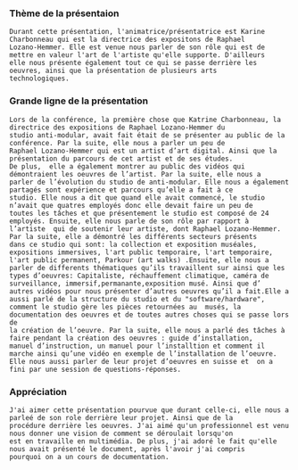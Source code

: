 ### Thème de la présentaion
    Durant cette présentation, l'animatrice/présentatrice est Karine Charbonneau qui est la directrice des expositons de Raphael 
    Lozano-Hemmer. Elle est venue nous parler de son rôle qui est de mettre en valeur l'art de l'artiste qu'elle supporte. D'ailleurs 
    elle nous présente également tout ce qui se passe derrière les oeuvres, ainsi que la présentation de plusieurs arts 
    technologiques.


### Grande ligne de la présentation
    Lors de la conférence, la première chose que Katrine Charbonneau, la directrice des expositions de Raphael Lozano-Hemmer du 
    studio anti-modular, avait fait était de se présenter au public de la conférence. Par la suite, elle nous a parler un peu de 
    Raphael Lozano-Hemmer qui est un artist d’art digital. Ainsi que la présentation du parcours de cet artist et de ses études. 
    De plus,  elle a également montrer au public des vidéos qui démontraient les oeuvres de l’artist. Par la suite, elle nous a 
    parler de l’évolution du studio de anti-modular. Elle nous a également partagés sont expérience et parcours qu’elle a fait à ce 
    studio. Elle nous a dit que quand elle avait commencé, le studio n’avait que quatres employés donc elle devait faire un peu de 
    toutes les tâches et que présentement le studio est composé de 24 employés. Ensuite, elle nous parle de son rôle par rapport à 
    l’artiste  qui de soutenir leur artiste, dont Raphael Lozano-Hemmer. Par la suite, elle a démontré les différents secteurs présents 
    dans ce studio qui sont: la collection et exposition muséales, expositions immersives, l'art public temporaire, l'art temporaire,
    l'art public permanent, Parkour (art walks) .Ensuite, elle nous a parler de differents thématiques qu’ils travaillent sur ainsi que les 
    types d’oeuvres: Capitaliste, réchauffement climatique, caméra de surveillance, immersif,permanante,exposition musé. Ainsi que d’
    autres vidéos pour nous présenter d’autres oeuvres qu’il a fait.Elle a aussi parlé de la structure du studio et du "software/hardware",
    comment le studio gère les pièces retournées au  musés, la documentation des oeuvres et de toutes autres choses qui se passe lors de
    la création de l’oeuvre. Par la suite, elle nous a parlé des tâches à faire pendant la création des oeuvres : guide d’installation, 
    manuel d’instruction, un manuel pour l’installtion et comment il marche ainsi qu’une vidéo en exemple de l’installation de l’oeuvre.
    Elle nous aussi parler de leur projet d’oeuvres en suisse et  on a fini par une session de questions-réponses.

### Appréciation
    J'ai aimer cette présentation pourvue que durant celle-ci, elle nous a parleé de son role derrière leur projet. Ainsi que de la 
    procédure derrière les oeuvres. J'ai aimé qu'un professionnel est venu nous donner une vision de comment se déroulait lorsqu'on
    est en travaille en multimédia. De plus, j'ai adoré le fait qu'elle nous avait présenté le document, après l'avoir j'ai compris 
    pourquoi on a un cours de documentation.

